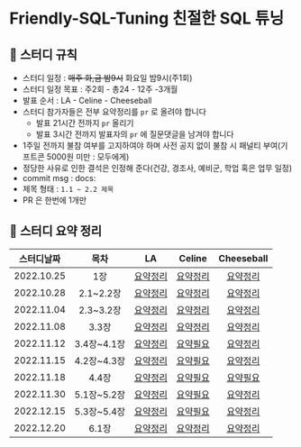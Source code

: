 # Friendly-SQL-Tuning 친절한 SQL 튜닝

## 📌 스터디 규칙
- 스터디 일정 : ~~매주 화,금 밤9시~~ 화요일 밤9시(주1회)
- 스터디 일정 목표 : 주2회 - 총24 - 12주 -3개월
- 발표 순서 : LA - Celine - Cheeseball
- 스터디 참가자들은 전부 요약정리를 `pr` 로 올려야 합니다
  - 발표 21시간 전까지 `pr` 올리기
  - 발표 3시간 전까지 발표자의 `pr` 에 질문댓글을 남겨야 합니다
- 1주일 전까지 불참 여부를 고지하여야 하며 사전 공지 없이 불참 시 패널티 부여(기프트콘 5000원 미만 : 모두에게)
- 정당한 사유로 인한 결석은 인정해 준다(건강, 경조사, 예비군, 학업 혹은 업무 일정)
- commit msg : docs:
- 제목 형태 : `1.1 ~ 2.2 제목`
- PR 은 한번에 1개만

## 📌 스터디 요약 정리
|스터디날짜|목차|LA|Celine|Cheeseball|
|:---------:|:---:|:---:|:------:|:----------:|
|2022.10.25|1장|[요약정리](https://github.com/Hoontudy/Friendly-SQL-Tuning/pull/1)|[요약정리](https://yerimearth.notion.site/1-SQL-I-O-633ffd25d66842d39e4ada4053c892b3)|[요약정리](https://velog.io/@yhlee9753/%EC%B9%9C%EC%A0%88%ED%95%9C-SQL-%ED%8A%9C%EB%8B%9D-1%EC%9E%A5-SQL-%EC%B2%98%EB%A6%AC-%EA%B3%BC%EC%A0%95%EA%B3%BC-IO)|
|2022.10.28|2.1~2.2장|[요약정리](https://github.com/Hoontudy/Friendly-SQL-Tuning/pull/7)|[요약정리](https://yerimearth.notion.site/2-694f2d3f06d3462a992902ab53ad7dd4)|[요약정리](https://velog.io/@yhlee9753/%EC%B9%9C%EC%A0%88%ED%95%9C-SQL-%ED%8A%9C%EB%8B%9D-2.12.2%EC%9E%A5-%EC%9D%B8%EB%8D%B1%EC%8A%A4-%EA%B8%B0%EB%B3%B8)|
|2022.11.04|2.3~3.2장|[요약정리](https://github.com/Hoontudy/Friendly-SQL-Tuning/pull/9)|[요약정리](https://github.com/Hoontudy/Friendly-SQL-Tuning/pull/11)|[요약정리](https://velog.io/@yhlee9753/%EC%B9%9C%EC%A0%88%ED%95%9C-SQL-%ED%8A%9C%EB%8B%9D-2.33.2%EC%9E%A5-%EC%9D%B8%EB%8D%B1%EC%8A%A4-%EA%B8%B0%EB%B3%B8-%ED%8A%9C%EB%8B%9D)|
|2022.11.08|3.3장|[요약정리](https://github.com/Hoontudy/Friendly-SQL-Tuning/pull/12)|[요약정리](https://github.com/Hoontudy/Friendly-SQL-Tuning/pull/11)|[요약정리](https://github.com/Hoontudy/Friendly-SQL-Tuning/pull/13)|
|2022.11.12|3.4장~4.1장|[요약정리](https://github.com/Hoontudy/Friendly-SQL-Tuning/pull/15)|[요약필요]()|[요약정리](https://github.com/Hoontudy/Friendly-SQL-Tuning/pull/14)|
|2022.11.15|4.2장~4.3장|[요약정리](https://github.com/Hoontudy/Friendly-SQL-Tuning/pull/16)|[요약필요]()|[요약정리](https://github.com/Hoontudy/Friendly-SQL-Tuning/pull/17)|
|2022.11.18|4.4장|[요약정리](https://github.com/Hoontudy/Friendly-SQL-Tuning/pull/19)|[요약필요]()|[요약필요]()|
|2022.11.30|5.1장~5.2장|[요약정리](https://github.com/Hoontudy/Friendly-SQL-Tuning/pull/21)|[요약필요]()|[요약정리](https://velog.io/@yhlee9753/%EC%B9%9C%EC%A0%88%ED%95%9C-SQL-%ED%8A%9C%EB%8B%9D-5.15.2-%EC%86%8C%ED%8A%B8-%ED%8A%9C%EB%8B%9D)|
|2022.12.15|5.3장~5.4장|[요약정리](https://github.com/Hoontudy/Friendly-SQL-Tuning/pull/23)|[요약필요]()|[요약정리](https://github.com/Hoontudy/Friendly-SQL-Tuning/pull/22)|
|2022.12.20|6.1장|[요약정리]()|[요약정리]()|[요약정리]()|
